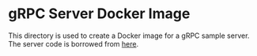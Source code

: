 # gRPC Server Docker Image

This directory is used to create a Docker image for a gRPC sample server. The server code is borrowed from [here](https://github.com/grpc/grpc/blob/master/examples/python/helloworld/).
